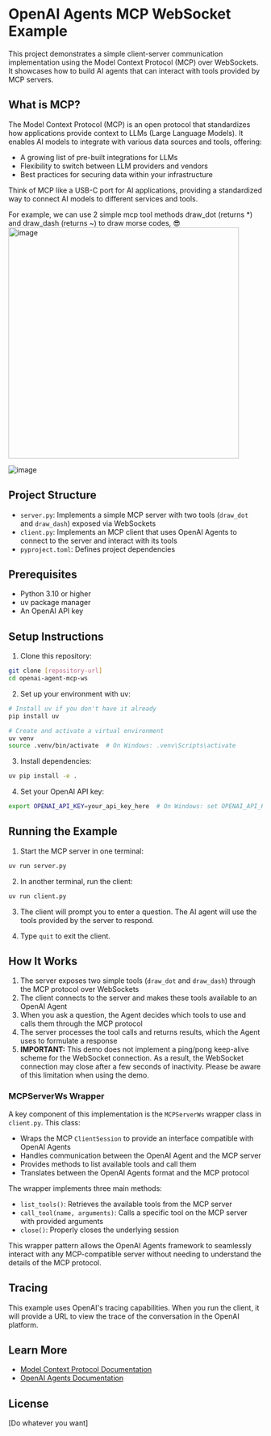 # OpenAI Agents MCP WebSocket Example

This project demonstrates a simple client-server communication implementation using the Model Context Protocol (MCP) over WebSockets. It showcases how to build AI agents that can interact with tools provided by MCP servers.

## What is MCP?

The Model Context Protocol (MCP) is an open protocol that standardizes how applications provide context to LLMs (Large Language Models). It enables AI models to integrate with various data sources and tools, offering:

- A growing list of pre-built integrations for LLMs
- Flexibility to switch between LLM providers and vendors
- Best practices for securing data within your infrastructure

Think of MCP like a USB-C port for AI applications, providing a standardized way to connect AI models to different services and tools.

For example, we can use 2 simple mcp tool methods draw_dot (returns *) and draw_dash (returns ~) to draw morse codes, 😎
<img width="457" alt="image" src="https://github.com/user-attachments/assets/a0de038d-c988-4dfa-8264-cb2eaa7a6057" />

![image](https://github.com/user-attachments/assets/47c2a2f2-2ac1-48c3-8671-5ad2a34e3f09)

## Project Structure

- `server.py`: Implements a simple MCP server with two tools (`draw_dot` and `draw_dash`) exposed via WebSockets
- `client.py`: Implements an MCP client that uses OpenAI Agents to connect to the server and interact with its tools
- `pyproject.toml`: Defines project dependencies

## Prerequisites

- Python 3.10 or higher
- uv package manager
- An OpenAI API key

## Setup Instructions

1. Clone this repository:
```bash
git clone [repository-url]
cd openai-agent-mcp-ws
```

2. Set up your environment with uv:
```bash
# Install uv if you don't have it already
pip install uv

# Create and activate a virtual environment
uv venv
source .venv/bin/activate  # On Windows: .venv\Scripts\activate
```

3. Install dependencies:
```bash
uv pip install -e .
```

4. Set your OpenAI API key:
```bash
export OPENAI_API_KEY=your_api_key_here  # On Windows: set OPENAI_API_KEY=your_api_key_here
```

## Running the Example

1. Start the MCP server in one terminal:
```bash
uv run server.py
```

2. In another terminal, run the client:
```bash
uv run client.py
```

3. The client will prompt you to enter a question. The AI agent will use the tools provided by the server to respond.

4. Type `quit` to exit the client.

## How It Works

1. The server exposes two simple tools (`draw_dot` and `draw_dash`) through the MCP protocol over WebSockets
2. The client connects to the server and makes these tools available to an OpenAI Agent
3. When you ask a question, the Agent decides which tools to use and calls them through the MCP protocol
4. The server processes the tool calls and returns results, which the Agent uses to formulate a response
5. **IMPORTANT:** This demo does not implement a ping/pong keep-alive scheme for the WebSocket connection. As a result, the WebSocket connection may close after a few seconds of inactivity. Please be aware of this limitation when using the demo.

### MCPServerWs Wrapper

A key component of this implementation is the `MCPServerWs` wrapper class in `client.py`. This class:

- Wraps the MCP `ClientSession` to provide an interface compatible with OpenAI Agents
- Handles communication between the OpenAI Agent and the MCP server
- Provides methods to list available tools and call them
- Translates between the OpenAI Agents format and the MCP protocol

The wrapper implements three main methods:
- `list_tools()`: Retrieves the available tools from the MCP server
- `call_tool(name, arguments)`: Calls a specific tool on the MCP server with provided arguments
- `close()`: Properly closes the underlying session

This wrapper pattern allows the OpenAI Agents framework to seamlessly interact with any MCP-compatible server without needing to understand the details of the MCP protocol.

## Tracing

This example uses OpenAI's tracing capabilities. When you run the client, it will provide a URL to view the trace of the conversation in the OpenAI platform.

## Learn More

- [Model Context Protocol Documentation](https://modelcontextprotocol.io/introduction)
- [OpenAI Agents Documentation](https://platform.openai.com/docs/agents/overview)

## License

[Do whatever you want]
